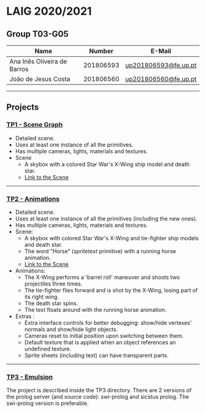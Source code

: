 # LAIG 2020/2021

## Group T03-G05

| Name                        | Number    | E-Mail               |
| --------------------------- | --------- | -------------------- |
| Ana Inês Oliveira de Barros | 201806593 | up201806593@fe.up.pt |
| João de Jesus Costa         | 201806560 | up201806560@fe.up.pt |

---

## Projects

### [TP1 - Scene Graph](TP1)

- Detailed scene.
- Uses at least one instance of all the primitives.
- Has multiple cameras, lights, materials and textures.
- Scene
  - A skybox with a colored Star War's X-Wing ship model and death star.
  - [Link to the Scene](./TP1/scenes/LAIG_TP1_XML_T3_G05_v01.xml)

---

### [TP2 - Animations](TP2)

- Detailed scene.
- Uses at least one instance of all the primitives (including the new ones).
- Has multiple cameras, lights, materials and textures.
- Scene:
  - A skybox with colored Star War's X-Wing and tie-fighter ship models and
    death star.
  - The word "Horse" (_spritetext_ primitive) with a running horse animation.
  - [Link to the Scene](./scenes/LAIG_TP1_XML_T3_G05_v01.xml)
- Animations:
  - The X-Wing performs a 'barrel roll' maneuver and shoots two projectiles
    three times.
  - The tie-fighter flies forward and is shot by the X-Wing, losing part of its
    right wing.
  - The death star spins.
  - The text floats around with the running horse animation.
- Extras :
  - Extra interface controls for better debugging: show/hide vertexes' normals
    and show/hide light objects.
  - Cameras reset to initial position upon switching between them.
  - Default texture that is applied when an object references an undefined texture.
  - Sprite sheets (including text) can have transparent parts.

---

### [TP3 - Emulsion](TP3)

The project is described inside the TP3 directory. There are 2 versions of the
prolog server (and source code): swi-prolog and sicstus prolog. The swi-prolog
version is preferable.
